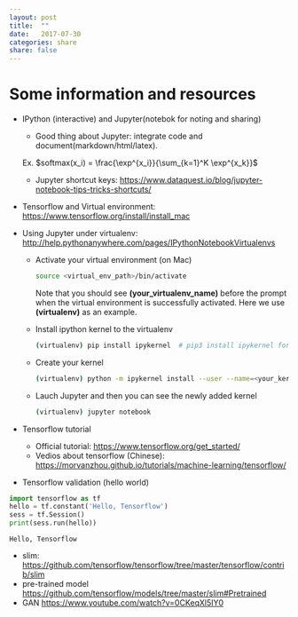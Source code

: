 ```yaml
---
layout: post
title:  ""
date:   2017-07-30
categories: share
share: false
---
```



# Some information and resources
- IPython (interactive) and Jupyter(notebok for noting and sharing)
    - Good thing about Jupyter: integrate code and document(markdown/html/latex). 
    
    Ex. $softmax(x_i) = \frac{\exp^{x_i}}{\sum_{k=1}^K \exp^{x_k}}$
    - Jupyter shortcut keys: https://www.dataquest.io/blog/jupyter-notebook-tips-tricks-shortcuts/


- Tensorflow and Virtual environment:  https://www.tensorflow.org/install/install_mac


- Using Jupyter under virtualenv: http://help.pythonanywhere.com/pages/IPythonNotebookVirtualenvs
    - Activate your virtual environment (on Mac)
    
      ```bash
      source <virtual_env_path>/bin/activate
      ```
      
      Note that you should see **(your_virtualenv_name)** before the prompt when the virtual environment is successfully activated. Here we use **(virtualenv)** as an example.
      
    - Install ipython kernel to the virtualenv
    
      ```bash
      (virtualenv) pip install ipykernel  # pip3 install ipykernel for python3
      ``` 
      
    - Create your kernel
    
      ```bash
      (virtualenv) python -m ipykernel install --user --name=<your_kernel_name>
      ```
      
    - Lauch Jupyter and then you can see the newly added kernel
    
      ```bash
      (virtualenv) jupyter notebook
      ```
      
- Tensorflow tutorial
    - Official tutorial: https://www.tensorflow.org/get_started/
    - Vedios about tensorflow (Chinese): https://morvanzhou.github.io/tutorials/machine-learning/tensorflow/
    
    
- Tensorflow validation (hello world)


```python
import tensorflow as tf
hello = tf.constant('Hello, Tensorflow')
sess = tf.Session()
print(sess.run(hello))
```

    Hello, Tensorflow


- slim: https://github.com/tensorflow/tensorflow/tree/master/tensorflow/contrib/slim
- pre-trained model https://github.com/tensorflow/models/tree/master/slim#Pretrained
- GAN https://www.youtube.com/watch?v=0CKeqXl5IY0
